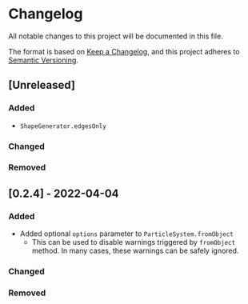 # Changelog

All notable changes to this project will be documented in this file.

The format is based on [Keep a Changelog](https://keepachangelog.com/en/1.0.0/),
and this project adheres to [Semantic Versioning](https://semver.org/spec/v2.0.0.html).

## [Unreleased]

### Added

-   `ShapeGenerator.edgesOnly`

### Changed

### Removed

## [0.2.4] - 2022-04-04

### Added

-   Added optional `options` parameter to `ParticleSystem.fromObject`
    -   This can be used to disable warnings triggered by `fromObject` method. In many cases, these warnings can be safely ignored.

### Changed

### Removed
